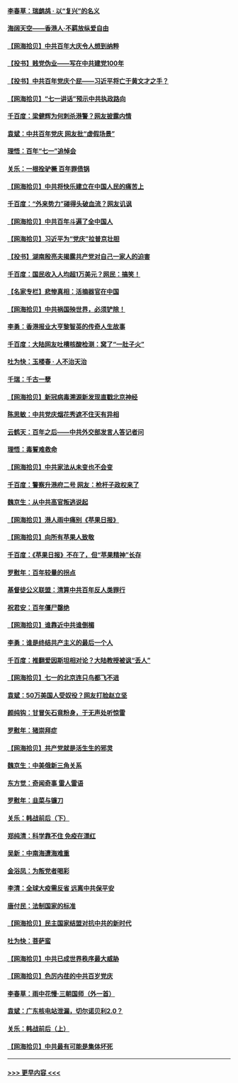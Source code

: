 #### [李春草：瑞鹧鸪 · 以“复兴”的名义](../pages/nsc993/n13069984.md?t=07061201) 
#### [海阔天空——香港⼈·不羁放纵爱⾃由](../pages/nsc993/n13069407.md?t=07061201) 
#### [【网海拾贝】中共百年大庆令人想到纳粹](../pages/nsc993/n13068483.md?t=07061201) 
#### [【投书】贱党伪业——写在中共建党100年](../pages/nsc993/n13067843.md?t=07061201) 
#### [【投书】中共百年党庆个屁——习近平将亡于黄文才之手？](../pages/nsc993/n13067425.md?t=07061201) 
#### [【网海拾贝】“七一讲话”预示中共执政路向](../pages/nsc993/n13066434.md?t=07061201) 
#### [千百度：梁健辉为何刺杀港警？网友披露内情](../pages/nsc993/n13066979.md?t=07061201) 
#### [袁斌：中共百年党庆 网友批“虚假场景”](../pages/nsc993/n13066385.md?t=07061201) 
#### [理悟：百年“七一”追悼会](../pages/nsc993/n13066106.md?t=07061201) 
#### [关乐：一根拴驴橛 百年罪债锅](../pages/nsc993/n13066089.md?t=07061201) 
#### [【网海拾贝】中共将快乐建立在中国人民的痛苦上](../pages/nsc993/n13064939.md?t=07061201) 
#### [千百度：“外来势力”碰得头破血流？网友讥讽](../pages/nsc993/n13064878.md?t=07061201) 
#### [【网海拾贝】中共百年斗遍了全中国人](../pages/nsc993/n13060020.md?t=07061201) 
#### [【网海拾贝】习近平为“党庆”拉普京壮胆](../pages/nsc993/n13057781.md?t=07061201) 
#### [【投书】湖南殷亮夫揭露共产党对自己一家人的迫害](../pages/nsc993/n13057744.md?t=07061201) 
#### [千百度：国民收入人均超1万美元？网民：搞笑！](../pages/nsc993/n13057692.md?t=07061201) 
#### [【名家专栏】悲惨真相：活摘器官在中国](../pages/nsc993/n13056611.md?t=07061201) 
#### [【网海拾贝】中共祸国殃世界，必须铲除！](../pages/nsc993/n13056011.md?t=07061201) 
#### [李勇：香港报业大亨黎智英的传奇人生故事](../pages/nsc993/n13055258.md?t=07061201) 
#### [千百度：大陆网友吐槽核酸检测：窝了“一肚子火”](../pages/nsc993/n13055194.md?t=07061201) 
#### [吐为快：玉楼春 · 人不治天治](../pages/nsc993/n13054028.md?t=07061201) 
#### [千瑞：千古一孽](../pages/nsc993/n13054016.md?t=07061201) 
#### [【网海拾贝】新冠病毒溯源新发现直戳北京神经](../pages/nsc993/n13052425.md?t=07061201) 
#### [陈思敏：中共党庆烟花秀遮不住天有异相](../pages/nsc993/n13052020.md?t=07061201) 
#### [云鹤天：百年之后——中共外交部发言人答记者问](../pages/nsc993/n13051604.md?t=07061201) 
#### [理悟：毒誓难救命](../pages/nsc993/n13051601.md?t=07061201) 
#### [【网海拾贝】中共家法从未变也不会变](../pages/nsc993/n13050366.md?t=07061201) 
#### [千百度：警察升港府二号 网友：枪杆子政权来了](../pages/nsc993/n13050261.md?t=07061201) 
#### [魏京生：从中共高官叛逃说起](../pages/nsc993/n13048997.md?t=07061201) 
#### [【网海拾贝】港人雨中痛别《苹果日报》](../pages/nsc993/n13048941.md?t=07061201) 
#### [【网海拾贝】向所有苹果人致敬](../pages/nsc993/n13046795.md?t=07061201) 
#### [千百度：《苹果日报》不在了，但“苹果精神”长存](../pages/nsc993/n13046703.md?t=07061201) 
#### [罗慰年：百年较量的拐点](../pages/nsc993/n13046542.md?t=07061201) 
#### [基督徒公义联盟：清算中共百年反人类罪行](../pages/nsc993/n13046499.md?t=07061201) 
#### [祝君安：百年僵尸罄绝](../pages/nsc993/n13045595.md?t=07061201) 
#### [【网海拾贝】谁靠近中共谁倒楣](../pages/nsc993/n13044667.md?t=07061201) 
#### [李勇：谁是终结共产主义的最后一个人](../pages/nsc993/n13044397.md?t=07061201) 
#### [千百度：推翻爱因斯坦相对论？大陆教授被讽“丢人”](../pages/nsc993/n13043908.md?t=07061201) 
#### [【网海拾贝】七一的北京连只鸟都飞不进](../pages/nsc993/n13041377.md?t=07061201) 
#### [袁斌：50万美国人受奴役？网友打脸赵立坚](../pages/nsc993/n13041330.md?t=07061201) 
#### [颜纯钩：甘冒矢石竟粉身，于无声处听惊雷](../pages/nsc993/n13041140.md?t=07061201) 
#### [罗慰年：猪崇拜症](../pages/nsc993/n13041071.md?t=07061201) 
#### [【网海拾贝】共产党就是活生生的邪灵](../pages/nsc993/n13036627.md?t=07061201) 
#### [魏京生：中美俄新三角关系](../pages/nsc993/n13035986.md?t=07061201) 
#### [东方觉：奇闻奇事 雷人雷语](../pages/nsc993/n13035878.md?t=07061201) 
#### [罗慰年：韭菜与镰刀](../pages/nsc993/n13034374.md?t=07061201) 
#### [关乐：韩战前后（下）](../pages/nsc993/n13034113.md?t=07061201) 
#### [郑纯清：科学靠不住 免疫在漂红](../pages/nsc993/n13034093.md?t=07061201) 
#### [吴新：中南海遭海难重](../pages/nsc993/n13034084.md?t=07061201) 
#### [金浴凤：为叛党者喝彩](../pages/nsc993/n13034058.md?t=07061201) 
#### [李清：全球大疫需反省 远离中共保平安](../pages/nsc993/n13033784.md?t=07061201) 
#### [唐付民：法制国家的标准](../pages/nsc993/n13032944.md?t=07061201) 
#### [【网海拾贝】民主国家结盟对抗中共的新时代](../pages/nsc993/n13031717.md?t=07061201) 
#### [吐为快：菩萨蛮](../pages/nsc993/n13030033.md?t=07061201) 
#### [【网海拾贝】中共已成世界秩序最大威胁](../pages/nsc993/n13028138.md?t=07061201) 
#### [【网海拾贝】色厉内荏的中共百岁党庆](../pages/nsc993/n13025582.md?t=07061201) 
#### [李春草：雨中花慢‧三朝国师（外一首）](../pages/nsc993/n13025567.md?t=07061201) 
#### [袁斌：广东核电站泄漏，切尔诺贝利2.0？](../pages/nsc993/n13025475.md?t=07061201) 
#### [关乐：韩战前后（上）](../pages/nsc993/n13025387.md?t=07061201) 
#### [【网海拾贝】中共最有可能是集体坏死](../pages/nsc993/n13023101.md?t=07061201) 

----
#### [ >>> 更早内容 <<< ](../indexes/nsc993-earlier.md)
